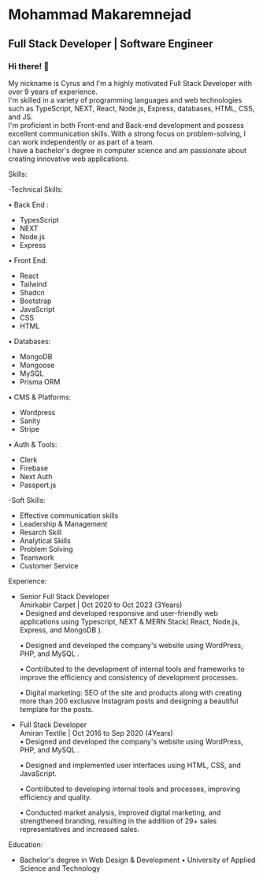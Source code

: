 
<h1>Mohammad Makaremnejad</h1> 
<h2> Full Stack Developer | Software Engineer​ </h2>

### Hi there! 👋
My nickname is Cyrus and I'm a highly motivated Full Stack Developer with over 9 years of experience.<br/>
I'm skilled in a variety of programming languages and web technologies such as TypeScript, NEXT, React, Node.js, Express, databases, HTML, CSS, and JS.<br/>
I'm proficient in both Front-end and Back-end development and possess excellent communication skills. With a strong focus on problem-solving, I can work independently or as part of a team.<br/>
I have a bachelor's degree in computer science and am passionate about creating innovative web applications.<br/>

Skills:<br/>

-Technical Skills:<br/>

  • Back End :
   - TypesScript<br/>
   - NEXT<br/>
   - Node.js<br/>
   - Express<br/>

  • Front End:
   - React<br/>
   - Tailwind<br/>
   - Shadcn<br/>
   - Bootstrap<br/>
   - JavaScript<br/>
   - CSS<br/>
   - HTML<br/>

  • Databases:
   - MongoDB<br/>
   - Mongoose<br/>
   - MySQL<br/>
   - Prisma ORM<br/>

  • CMS & Platforms:
   - Wordpress<br/>
   - Sanity<br/>
   - Stripe<br/>

  • Auth & Tools:
   - Clerk<br/>
   - Firebase<br/>
   - Next Auth<br/>
   - Passport.js<br/>

-Soft Skills:<br/>
   - Effective communication skills
   - Leadership & Management
   - Resarch Skill
   - Analytical Skills
   - Problem Solving
   - Teamwork
   - Customer Service
   
Experience:

- Senior Full Stack Developer<br/>
  Amirkabir Carpet | Oct 2020 to Oct 2023 (3Years)<br/>
  • Designed and developed responsive and user-friendly web applications using Typescript, NEXT & MERN Stack( React, Node.js, Express, and MongoDB ).<br/>

  • Designed and developed the company's website using WordPress, PHP, and MySQL .<br/>

  • Contributed to the development of internal tools and frameworks to improve the efficiency and consistency of development processes.<br/>

  • Digital marketing: SEO of the site and products along with creating more than 200 exclusive Instagram posts and designing a beautiful template for the posts.<br/>


- Full Stack Developer<br/>
    Amiran Textile | Oct 2016 to Sep 2020 (4Years)<br/>
    • Designed and developed the company's website using WordPress, PHP, and MySQL .<br/>

    • Designed and implemented user interfaces using HTML, CSS, and JavaScript.<br/>

    • Contributed to developing internal tools and processes, improving efficiency and quality.<br/>

    • Conducted market analysis, improved digital marketing, and strengthened branding, resulting in the addition of 29+ sales representatives and increased sales.<br/>


Education:

- Bachelor's degree in Web Design & Development
    • University of Applied Science and Technology

